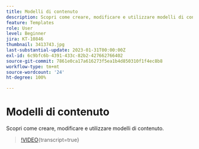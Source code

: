 ```yaml
---
title: Modelli di contenuto
description: Scopri come creare, modificare e utilizzare modelli di contenuto.
feature: Templates
role: User
level: Beginner
jira: KT-10846
thumbnail: 3413743.jpg
last-substantial-update: 2023-01-31T00:00:00Z
exl-id: 6c9bfc6b-4391-433c-82b2-427662766402
source-git-commit: 7861e0ca17a616273f5ea1b4d850310f1f4ec8b8
workflow-type: tm+mt
source-wordcount: '24'
ht-degree: 100%

---
```


# Modelli di contenuto

Scopri come creare, modificare e utilizzare modelli di contenuto.

>[!VIDEO](https://video.tv.adobe.com/v/3413743?quality=12&learn=on){transcript=true}
